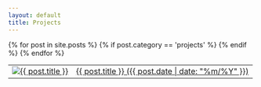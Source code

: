 ```yaml
---
layout: default
title: Projects
---
```

<table>
{% for post in site.posts %}
 {% if post.category == 'projects' %}
 <tr>
 <td>
  <a href="{{ post.url }}">
  <img id="thumb" src="/images/thumbs/{{ post.title | slugify }}.jpg" alt="{{ post.title }}" />
  </a>
 </td>
 <td>
 <a href="{{ post.url }}" id="short-note">
  {{ post.title }} ({{ post.date | date: "%m/%Y" }})
  </a>
 </td>
 </tr>
 {% endif %}
{% endfor %}
</table>
